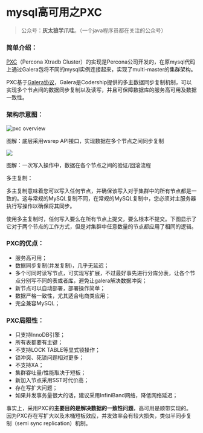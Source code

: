 # mysql高可用之PXC

>公众号：**灰太狼学爪哇**。（一个java程序员都在关注的公众号）

### 简单介绍：

[PXC](https://www.percona.com/doc/percona-xtradb-cluster/LATEST/index.html)（Percona Xtradb Cluster）的实现是Percona公司开发的，在原mysql代码上通过Galera包将不同的mysql实例连接起来，实现了multi-master的集群架构。

PXC基于[Galera协议](https://blog.csdn.net/qq_38125183/article/details/80861925)，Galera是Codership提供的多主数据同步复制机制，可以实现多个节点间的数据同步复制以及读写，并且可保障数据库的服务高可用及数据一致性。

### 架构示意图：



![pxc overview](https://tva1.sinaimg.cn/large/00831rSTly1gcbvo5cearj30e70ao3zi.jpg)

图解：底层采用wsrep API接口，实现数据在多个节点之间同步复制

![](https://tva1.sinaimg.cn/large/00831rSTly1gcbvphr55lj30m80dc0ty.jpg)

图解：一次写入操作中，数据在各个节点之间的验证/回滚流程

多主复制：

多主复制意味着您可以写入任何节点，并确保该写入对于集群中的所有节点都是一致的。这与常规的MySQL复制不同，在常规的MySQL复制中，您必须对主服务器执行写操作以确保将其同步。

使用多主复制时，任何写入要么在所有节点上提交，要么根本不提交。下图显示了它对于两个节点的工作方式，但是对集群中任意数量的节点都应用了相同的逻辑。

### PXC的优点：

- 服务高可用；
- 数据同步复制(并发复制)，几乎无延迟；
- 多个可同时读写节点，可实现写扩展，不过最好事先进行分库分表，让各个节点分别写不同的表或者库，避免让galera解决数据冲突；
- 新节点可以自动部署，部署操作简单；
- 数据严格一致性，尤其适合电商类应用；
- 完全兼容MySQL；

### PXC局限性：

- 只支持InnoDB引擎；
- 所有表都要有主键；
- 不支持LOCK TABLE等显式锁操作；
- 锁冲突、死锁问题相对更多；
- 不支持XA；
- 集群吞吐量/性能取决于短板；
- 新加入节点采用SST时代价高；
- 存在写扩大问题；
- 如果并发事务量很大的话，建议采用InfiniBand网络，降低网络延迟；

事实上，采用PXC的**主要目的是解决数据的一致性问题**，高可用是顺带实现的。因为PXC存在写扩大以及木桶短板效应，并发效率会有较大损失，类似半同步复制（semi sync replication）机制。